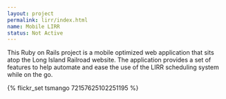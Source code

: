 ```yaml
---
layout: project
permalink: lirr/index.html
name: Mobile LIRR
status: Not Active
---
```


This Ruby on Rails project is a mobile optimized web application that sits 
atop the Long Island Railroad website. The application provides a set of 
features to help automate and ease the use of the LIRR scheduling system 
while on the go.

<div>{% flickr_set tsmango 72157625102251195 %}</div>
